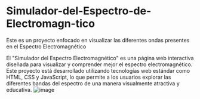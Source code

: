 # Simulador-del-Espectro-de-Electromagn-tico
Este es un proyecto enfocado en visualizar las diferentes ondas presentes en el Espectro Electromagnético

El "Simulador del Espectro Electromagnético" es una página web interactiva diseñada para visualizar y comprender 
mejor el espectro electromagnético. Este proyecto está desarrollado utilizando tecnologías web estándar como HTML, 
CSS y JavaScript, lo que permite a los usuarios explorar las diferentes bandas del espectro de una manera visualmente 
atractiva y educativa.
![image](https://github.com/user-attachments/assets/0e2d5ba3-b6e8-4e22-9580-43ab888b977b)

